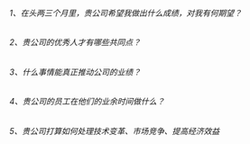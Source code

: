 ###### 1、在头两三个月里，贵公司希望我做出什么成绩，对我有何期望？
###### 2、贵公司的优秀人才有哪些共同点？
###### 3、什么事情能真正推动公司的业绩？
###### 4、贵公司的员工在他们的业余时间做什么？
###### 5、贵公司打算如何处理技术变革、市场竞争、提高经济效益